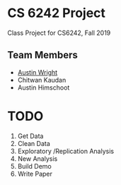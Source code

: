 # CS 6242 Project

Class Project for CS6242, Fall 2019

## Team Members

- [Austin Wright](https://www.austinpwright.com)
- Chitwan Kaudan
- Austin Himschoot

# TODO

1. Get Data
2. Clean Data
3. Exploratory /Replication Analysis
4. New Analysis
5. Build Demo
6. Write Paper
